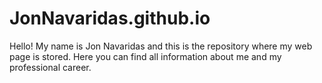 # JonNavaridas.github.io
Hello! My name is Jon Navaridas and this is the repository where my web page is stored. Here you can find all information about me and my professional career.
